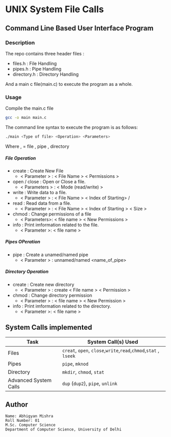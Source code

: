 # UNIX System File Calls
## Command Line Based User Interface Program
### Description

The repo contains three header files :
- files.h : File Handling
- pipes.h : Pipe Handling 
- directory.h : Directory Handling

And a main c file(main.c) to execute the program as a whole.
### Usage
Compile the main.c file
```sh
gcc -o main main.c
```
The command line syntax to execute the program is as follows:
```sh
./main <Type of file> <Operation> <Parameters>
```
Where , 
<Type of file> = file , pipe , directory
#### <Operation>
##### File Operation
- create : Create New File 
    - < Parameter > : < File Name > < Permissions >
- open / close : Open or Close a file.
    - < Parameters > : <File Name> < Mode (read/write) >
- write : Write data to a file.
    - < Parameter > : < File Name > < Index of Starting> <Size> / <Content >
- read : Read data from a file.
    - < Parameter > : < File Name > < Index of Starting > < Size >
- chmod : Change permissions of a file
    - < Parameters>: < file name > < New Permissions >
- info : Print imformation related to the file.
    - < Parameter >: < file name >
##### Pipes OPeration
- pipe : Create a unamed/named pipe
    - < Parameter > : unnamed/named <name_of_pipe>
##### Directory Operation
- create : Create new directory
    - < Parameter > : create < File name > < Permission >
- chmod : Change directory permission
    - < Parameter > : < file name > < New Permission >
- info : Print imformation related to the directory.
    - < Parameter >: < file name >
## System Calls implemented 
| Task | System Call(s) Used |
|---|---|
| Files | `creat`, `open`, `close`,`write`,`read`,`chmod`,`stat` , `lseek` |
|Pipes| `pipe`, `mknod` |
| Directory | `mkdir`, `chmod`, `stat` |
| Advanced System Calls | `dup` (`dup2`), `pipe`, `unlink` |

## Author
    Name: Abhigyan Mishra
    Roll Number: 01
    M.Sc. Computer Science
    Department of Computer Science, University of Delhi

